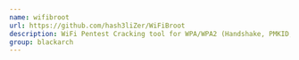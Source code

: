 ```yaml
---
name: wifibroot
url: https://github.com/hash3liZer/WiFiBroot
description: WiFi Pentest Cracking tool for WPA/WPA2 (Handshake, PMKID, Cracking, EAPOL, Deauthentication). URL : https://github.com/hash3liZer/WiFiBroot Groups : blackarch blackarch-wireless blackarch-cracker
group: blackarch
---
```

